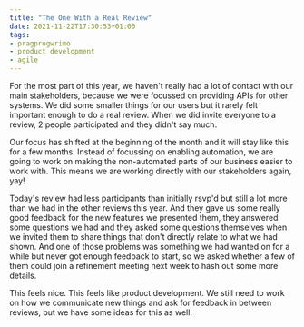```yaml
---
title: "The One With a Real Review"
date: 2021-11-22T17:30:53+01:00
tags:
- pragprogwrimo
- product development
- agile
---
```


For the most part of this year, we haven't really had a lot of contact with our main stakeholders, because we were focussed on providing APIs for other systems. We did some smaller things for our users but it rarely felt important enough to do a real review. When we did invite everyone to a review, 2 people participated and they didn't say much.

Our focus has shifted at the beginning of the month and it will stay like this for a few months. Instead of focussing on enabling automation, we are going to work on making the non-automated parts of our business easier to work with. This means we are working directly with our stakeholders again, yay!

Today's review had less participants than initially rsvp'd but still a lot more than we had in the other reviews this year. And they gave us some really good feedback for the new features we presented them, they answered some questions we had and they asked some questions themselves when we invited them to share things that don't directly relate to what we had shown. And one of those problems was something we had wanted on for a while but never got enough feedback to start, so we asked whether a few of them could join a refinement meeting next week to hash out some more details.

This feels nice. This feels like product development. We still need to work on how we communicate new things and ask for feedback in between reviews, but we have some ideas for this as well.

